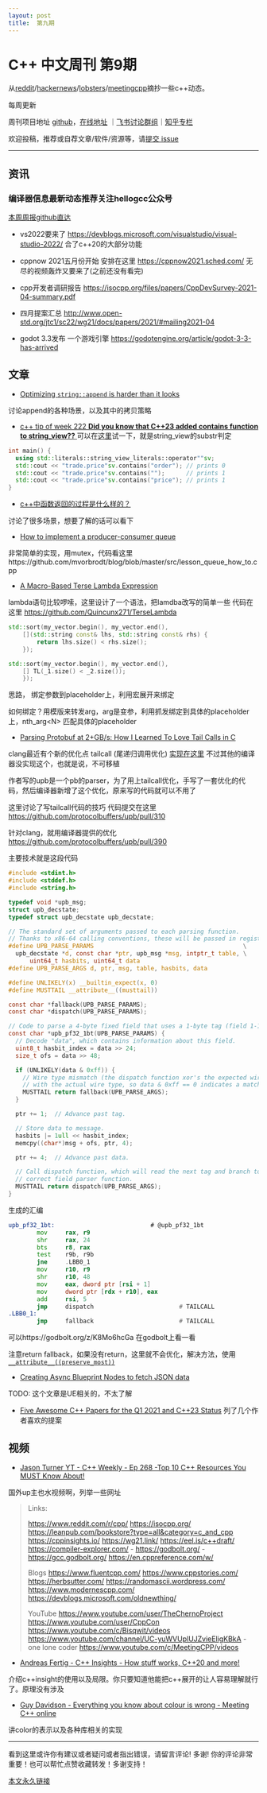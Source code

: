 ```yaml
---
layout: post
title:  第九期
---
```


# C++ 中文周刊 第9期

从[reddit](https://www.reddit.com/r/cpp/)/[hackernews](https://news.ycombinator.com/)/[lobsters](https://lobste.rs/)/[meetingcpp](https://www.meetingcpp.com/blog/blogroll/)摘抄一些c++动态。

每周更新

周刊项目地址 [github](https://github.com/wanghenshui/cppweeklynews)，[在线地址](https://wanghenshui.github.io/cppweeklynews/) ｜[飞书讨论群组](https://applink.feishu.cn/TeeBWN1D)｜[知乎专栏](https://www.zhihu.com/column/jieyaren)

欢迎投稿，推荐或自荐文章/软件/资源等，请[提交 issue](https://github.com/wanghenshui/cppweeklynews/issues)

---

## 资讯

###  编译器信息最新动态推荐关注hellogcc公众号

[本周周报github直达](https://github.com/hellogcc/osdt-weekly/blob/master/weekly/2021-04-21.md)

- vs2022要来了 https://devblogs.microsoft.com/visualstudio/visual-studio-2022/ 合了c++20的大部分功能
- cppnow 2021五月份开始 安排在这里 https://cppnow2021.sched.com/ 无尽的视频轰炸又要来了(之前还没有看完)

- cpp开发者调研报告 https://isocpp.org/files/papers/CppDevSurvey-2021-04-summary.pdf
- 四月提案汇总 http://www.open-std.org/jtc1/sc22/wg21/docs/papers/2021/#mailing2021-04

- godot 3.3发布 一个游戏引擎 https://godotengine.org/article/godot-3-3-has-arrived

## 文章

-   [Optimizing `string::append` is harder than it looks](https://quuxplusone.github.io/blog/2021/04/17/pathological-string-appends/)

讨论append的各种场景，以及其中的拷贝策略

-  [c++ tip of week 222 **Did you know that C++23 added contains function to string_view??** ](https://github.com/QuantlabFinancial/cpp_tip_of_the_week/blob/master/222.md)
可以在[这里](https://godbolt.org/z/jqoWq36Pe)试一下，就是string_view的substr判定
```c++
int main() {
  using std::literals::string_view_literals::operator""sv;
  std::cout << "trade.price"sv.contains("order"); // prints 0
  std::cout << "trade.price"sv.contains("");      // prints 1
  std::cout << "trade.price"sv.contains("price"); // prints 1
}
```

- [c++中函数返回的过程是什么样的？](https://www.zhihu.com/question/455599343/answer/1848364211)

讨论了很多场景，想要了解的话可以看下

- [How to implement a producer-consumer queue](https://vorbrodt.blog/2021/04/22/how-to-implement-a-producer-consumer-queue/)

非常简单的实现，用mutex，代码看这里https://github.com/mvorbrodt/blog/blob/master/src/lesson_queue_how_to.cpp

- [A Macro-Based Terse Lambda Expression](https://vector-of-bool.github.io/2021/04/20/terse-lambda-macro.html)

lambda语句比较啰嗦，这里设计了一个语法，把lamdba改写的简单一些 代码在这里 https://github.com/Quincunx271/TerseLambda

```c++
std::sort(my_vector.begin(), my_vector.end(),
    [](std::string const& lhs, std::string const& rhs) {
        return lhs.size() < rhs.size();
    });

std::sort(my_vector.begin(), my_vector.end(),
    [] TL(_1.size() < _2.size());
    });
```

思路， 绑定参数到placeholder上，利用宏展开来绑定

如何绑定？用模版来转发arg，arg是变参，利用抓发绑定到具体的placeholder上，nth_arg\<N> 匹配具体的placeholder

- [Parsing Protobuf at 2+GB/s: How I Learned To Love Tail Calls in C](https://blog.reverberate.org/2021/04/21/musttail-efficient-interpreters.html)

clang最近有个新的优化点 tailcall (尾递归调用优化) [实现在这里](https://reviews.llvm.org/D99517) 不过其他的编译器没实现这个，也就是说，不可移植

作者写的upb是一个pb的parser，为了用上tailcall优化，手写了一套优化的代码，然后编译器新增了这个优化，原来写的代码就可以不用了

这里讨论了写tailcall代码的技巧 代码提交在这里 https://github.com/protocolbuffers/upb/pull/310

针对clang，就用编译器提供的优化 https://github.com/protocolbuffers/upb/pull/390

主要技术就是这段代码

```c
#include <stdint.h>
#include <stddef.h>
#include <string.h>

typedef void *upb_msg;
struct upb_decstate;
typedef struct upb_decstate upb_decstate;

// The standard set of arguments passed to each parsing function.
// Thanks to x86-64 calling conventions, these will be passed in registers.
#define UPB_PARSE_PARAMS                                          \
  upb_decstate *d, const char *ptr, upb_msg *msg, intptr_t table, \
      uint64_t hasbits, uint64_t data
#define UPB_PARSE_ARGS d, ptr, msg, table, hasbits, data

#define UNLIKELY(x) __builtin_expect(x, 0)
#define MUSTTAIL __attribute__((musttail))

const char *fallback(UPB_PARSE_PARAMS);
const char *dispatch(UPB_PARSE_PARAMS);

// Code to parse a 4-byte fixed field that uses a 1-byte tag (field 1-15).
const char *upb_pf32_1bt(UPB_PARSE_PARAMS) {
  // Decode "data", which contains information about this field.
  uint8_t hasbit_index = data >> 24;
  size_t ofs = data >> 48;

  if (UNLIKELY(data & 0xff)) {
    // Wire type mismatch (the dispatch function xor's the expected wire type
    // with the actual wire type, so data & 0xff == 0 indicates a match).
    MUSTTAIL return fallback(UPB_PARSE_ARGS);
  }

  ptr += 1;  // Advance past tag.

  // Store data to message.
  hasbits |= 1ull << hasbit_index;
  memcpy((char*)msg + ofs, ptr, 4);

  ptr += 4;  // Advance past data.

  // Call dispatch function, which will read the next tag and branch to the
  // correct field parser function.
  MUSTTAIL return dispatch(UPB_PARSE_ARGS);
}

```

生成的汇编

```asm
upb_pf32_1bt:                           # @upb_pf32_1bt
        mov     rax, r9
        shr     rax, 24
        bts     r8, rax
        test    r9b, r9b
        jne     .LBB0_1
        mov     r10, r9
        shr     r10, 48
        mov     eax, dword ptr [rsi + 1]
        mov     dword ptr [rdx + r10], eax
        add     rsi, 5
        jmp     dispatch                        # TAILCALL
.LBB0_1:
        jmp     fallback                        # TAILCALL
```

可以https://godbolt.org/z/K8Mo6hcGa 在godbolt上看一看

注意return fallback，如果没有return，这里就不会优化，解决方法，使用 [`__attribute__((preserve_most))`](https://clang.llvm.org/docs/AttributeReference.html#preserve-most)

- [Creating Async Blueprint Nodes to fetch JSON data](https://www.tomlooman.com/async-blueprint-http-json/)

TODO: 这个文章是UE相关的，不太了解

-  [Five Awesome C++ Papers for the Q1 2021 and C++23 Status](https://www.cppstories.com/2021/q1-cpp-papers/) 列了几个作者喜欢的提案

## 视频

- [Jason Turner YT - C++ Weekly - Ep 268 -Top 10 C++ Resources You MUST Know About!](https://www.youtube.com/watch?v=eSDVVrjFh54)

国外up主也水视频啊，列举一些网址

> Links:
>
> https://www.reddit.com/r/cpp/
> https://isocpp.org/
> https://leanpub.com/bookstore?type=all&category=c_and_cpp
> https://cppinsights.io/
> https://wg21.link/
> https://eel.is/c++draft/
> https://compiler-explorer.com/ - https://godbolt.org/ - https://gcc.godbolt.org/
> https://en.cppreference.com/w/
>
> Blogs
> https://www.fluentcpp.com/
> https://www.cppstories.com/
> https://herbsutter.com/
> https://randomascii.wordpress.com/
> https://www.modernescpp.com/
> https://devblogs.microsoft.com/oldnewthing/
>
> YouTube
> https://www.youtube.com/user/TheChernoProject
> https://www.youtube.com/user/CppCon
> https://www.youtube.com/c/Bisqwit/videos
> https://www.youtube.com/channel/UC-yuWVUplUJZvieEligKBkA - one lone coder
> https://www.youtube.com/c/MeetingCPP/videos

- [Andreas Fertig - C++ Insights - How stuff works, C++20 and more!](https://www.youtube.com/watch?v=3M77F-u3mjI)

介绍c++insight的使用以及局限。你只要知道他能把c++展开的让人容易理解就行了。原理没有涉及

- [Guy Davidson - Everything you know about colour is wrong - Meeting C++ online](https://www.youtube.com/watch?v=_zQ_uBAHA4A)

讲color的表示以及各种库相关的实现




---

看到这里或许你有建议或者疑问或者指出错误，请留言评论! 多谢!  你的评论非常重要！也可以帮忙点赞收藏转发！多谢支持！

[本文永久链接](https://wanghenshui.github.io/cppweeklynews/posts/009.html)
